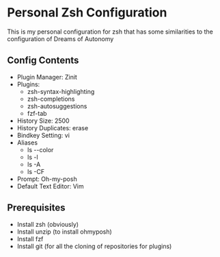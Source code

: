 # Personal Zsh Configuration

This is my personal configuration for zsh that has some similarities to the configuration of Dreams of Autonomy

## Config Contents
- Plugin Manager: Zinit
- Plugins:
    - zsh-syntax-highlighting
    - zsh-completions
    - zsh-autosuggestions
    - fzf-tab
- History Size: 2500
- History Duplicates: erase
- Bindkey Setting: vi
- Aliases
    - ls --color
    - ls -l
    - ls -A
    - ls -CF
- Prompt: Oh-my-posh
- Default Text Editor: Vim

## Prerequisites
- Install zsh (obviously)
- Install unzip (to install ohmyposh)
- Install fzf
- Install git (for all the cloning of repositories for plugins)
